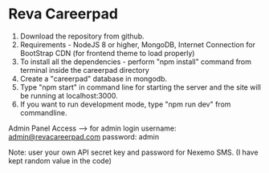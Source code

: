 # Reva Careerpad
1. Download the repository from github.
2. Requirements - NodeJS 8 or higher, MongoDB, Internet Connection for BootStrap CDN (for frontend theme to load properly)
3. To install all the dependencies -
	perform "npm install" command from terminal inside the careerpad directory
4. Create a "careerpad" database in mongodb.
5. Type "npm start" in command line for starting the server and the site will be running at localhost:3000.
6. If you want to run development mode, type "npm run dev" from commandline.

Admin Panel Access
 --> for admin login username: admin@revacareerpad.com password: admin  

Note: user your own API secret key and password for Nexemo SMS. (I have kept random value in the code)
